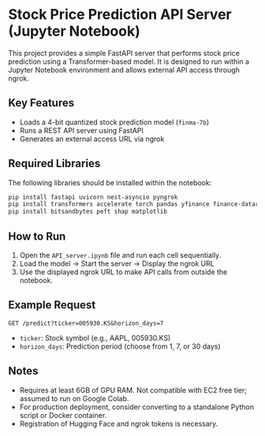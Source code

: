 # Stock Price Prediction API Server (Jupyter Notebook)

This project provides a simple FastAPI server that performs stock price prediction using a Transformer-based model. It is designed to run within a Jupyter Notebook environment and allows external API access through ngrok.

## Key Features

* Loads a 4-bit quantized stock prediction model (`finma-7b`)
* Runs a REST API server using FastAPI
* Generates an external access URL via ngrok

## Required Libraries

The following libraries should be installed within the notebook:

```bash
pip install fastapi uvicorn nest-asyncio pyngrok
pip install transformers accelerate torch pandas yfinance finance-datareader
pip install bitsandbytes peft shap matplotlib
```

## How to Run

1. Open the `API_server.ipynb` file and run each cell sequentially.
2. Load the model → Start the server → Display the ngrok URL
3. Use the displayed ngrok URL to make API calls from outside the notebook.

## Example Request

```http
GET /predict?ticker=005930.KS&horizon_days=7
```

* `ticker`: Stock symbol (e.g., AAPL, 005930.KS)
* `horizon_days`: Prediction period (choose from 1, 7, or 30 days)

## Notes

* Requires at least 6GB of GPU RAM. Not compatible with EC2 free tier; assumed to run on Google Colab.
* For production deployment, consider converting to a standalone Python script or Docker container.
* Registration of Hugging Face and ngrok tokens is necessary.
